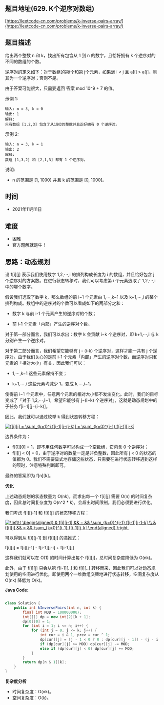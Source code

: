 
## 题目地址(629. K个逆序对数组)

[https://leetcode-cn.com/problems/k-inverse-pairs-array/](https://leetcode-cn.com/problems/k-inverse-pairs-array/)

## 题目描述

给出两个整数 n 和 k，找出所有包含从 1 到 n 的数字，且恰好拥有 k 个逆序对的不同的数组的个数。

逆序对的定义如下：对于数组的第i个和第 j个元素，如果满 i < j 且 a[i] > a[j]，则其为一个逆序对；否则不是。

由于答案可能很大，只需要返回 答案 mod 10^9 + 7 的值。

示例 1:
```
输入: n = 3, k = 0
输出: 1
解释: 
只有数组 [1,2,3] 包含了从1到3的整数并且正好拥有 0 个逆序对。
```
示例 2:
```
输入: n = 3, k = 1
输出: 2
解释: 
数组 [1,3,2] 和 [2,1,3] 都有 1 个逆序对。
```

说明:
- n 的范围是 [1, 1000] 并且 k 的范围是 [0, 1000]。

## 时间

- 2021年11月11日

## 难度

- 困难
- 官方题解就是牛！

## 思路：动态规划

设 f[i][j] 表示我们使用数字 1,2,⋯,i 的排列构成长度为 i 的数组，并且恰好包含 j 个逆序对的方案数。在进行状态转移时，我们可以考虑第 i 个元素选取了 1,2,⋯,i 中的哪个数字。

假设我们选取了数字 k，那么数组的前 i−1 个元素由 1,⋯,k−1 以及 k+1,⋯,i 的某个排列构成。数组中的逆序对的个数可以看成如下的两部分之和：

- 数字 k 与前 i-1 个元素产生的逆序对的个数；

- 前 i-1 个元素「内部」产生的逆序对个数。

对于第一部分而言，我们可以求出：数字 k 会贡献 i−k 个逆序对，即 k+1,⋯,i 与 k 分别产生一个逆序对。

对于第二部分而言，我们希望它能够有 j - (i-k) 个逆序对，这样才能一共有 j 个逆序对。由于我们关心的是前 i-1 个元素「内部」产生的逆序对个数，而逆序对只和元素的「相对大小」有关，因此我们可以：

- 1,⋯,k−1 这些元素保持不变；

- k+1,⋯,i 这些元素均减少 1，变成 k,⋯,i−1。

使得前 i−1 个元素中，任意两个元素的相对大小都不发生变化。此时，我们的目标变成了「对于 1,2,⋯,i−1，希望它能够有 j−(i−k) 个逆序对」，这就是动态规划中的子任务 f[i−1][j−(i−k)]。

因此，我们就可以通过枚举 k 得到状态转移方程：

<a href="https://www.codecogs.com/eqnedit.php?latex=f[i][j]&space;=&space;\sum_{k=1}^i&space;f[i-1][j-(i-k)]&space;=&space;\sum_{k=0}^{i-1}&space;f[i-1][j-k]" target="_blank"><img src="https://latex.codecogs.com/gif.latex?f[i][j]&space;=&space;\sum_{k=1}^i&space;f[i-1][j-(i-k)]&space;=&space;\sum_{k=0}^{i-1}&space;f[i-1][j-k]" title="f[i][j] = \sum_{k=1}^i f[i-1][j-(i-k)] = \sum_{k=0}^{i-1} f[i-1][j-k]" /></a>

边界条件为：

- f[0][0] = 1，即不用任何数字可以构成一个空数组，它包含 0 个逆序对；
- f[i][j < 0] = 0，由于逆序对的数量一定是非负整数，因此所有 j < 0 的状态的值都为 0。我们不需要显式地存储这些状态，只需要在进行状态转移遇到这样的项时，注意特殊判断即可。

最终的答案即为 f[n][k]。

**优化**

上述动态规划的状态数量为 O(nk)，而求出每一个 f[i][j] 需要 O(n) 的时间复杂度，因此总时间复杂度为 O(n^2 * k)，会超出时间限制，我们必须要进行优化。

我们考虑 f[i][j-1] 和 f[i][j] 的状态转移方程：

<a href="https://www.codecogs.com/eqnedit.php?latex=\left\{&space;\begin{aligned}&space;&&space;f[i][j-1]&space;&&&space;=&space;&&&space;\sum_{k=0}^{i-1}&space;f[i-1][j-1-k]&space;\\&space;&&space;f[i][j]&space;&&&space;=&space;&&&space;\sum_{k=0}^{i-1}&space;f[i-1][j-k]&space;\end{aligned}&space;\right." target="_blank"><img src="https://latex.codecogs.com/gif.latex?\left\{&space;\begin{aligned}&space;&&space;f[i][j-1]&space;&&&space;=&space;&&&space;\sum_{k=0}^{i-1}&space;f[i-1][j-1-k]&space;\\&space;&&space;f[i][j]&space;&&&space;=&space;&&&space;\sum_{k=0}^{i-1}&space;f[i-1][j-k]&space;\end{aligned}&space;\right." title="\left\{ \begin{aligned} & f[i][j-1] && = && \sum_{k=0}^{i-1} f[i-1][j-1-k] \\ & f[i][j] && = && \sum_{k=0}^{i-1} f[i-1][j-k] \end{aligned} \right." /></a>
​

可以得到从 f[i][j-1] 到 f[i][j] 的递推式：

f[i][j] = f[i][j-1] - f[i-1][j-i] + f[i-1][j]

这样我们就可以在 O(1) 的时间计算出每个 f[i][j]，总时间复杂度降低为 O(nk)。

此外，由于 f[i][j] 只会从第 f[i-1][..] 和 f[i][..] 转移而来，因此我们可以对动态规划使用的空间进行优化，即使用两个一维数组交替地进行状态转移，空间复杂度从 O(nk) 降低为 O(k)。


**Java Code:**

```java

class Solution {
    public int kInversePairs(int n, int k) {
        final int MOD = 1000000007;
        int[][] dp = new int[2][k + 1];
        dp[0][0] = 1;
        for (int i = 1; i <= n; i++) {
            for (int j = 0; j <= k; j++) {
                int cur = i & 1, prev = cur ^ 1;
                dp[cur][j] = (j - 1 < 0 ? 0 : dp[cur][j - 1]) - (j - i < 0 ? 0 : dp[prev][j - i]) + dp[prev][j];
                if (dp[cur][j] >= MOD) dp[cur][j] -= MOD;
                else if (dp[cur][j] < 0) dp[cur][j] += MOD;
            }
        }
        return dp[n & 1][k];
    }
}

```


**复杂度分析**

- 时间复杂度：O(nk)。
- 空间复杂度：O(k)。



